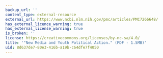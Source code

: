 ```yaml
---
backup_url: ''
content_type: external-resource
external_url: https://www.ncbi.nlm.nih.gov/pmc/articles/PMC7266648/
has_external_licence_warning: true
has_external_license_warning: true
is_broken: ''
license: https://creativecommons.org/licenses/by-nc-sa/4.0/
title: '"New Media and Youth Political Action." (PDF - 1.5MB)'
uid: 8d637de7-80e3-416b-a19b-c64dfe7f4050
---
```

